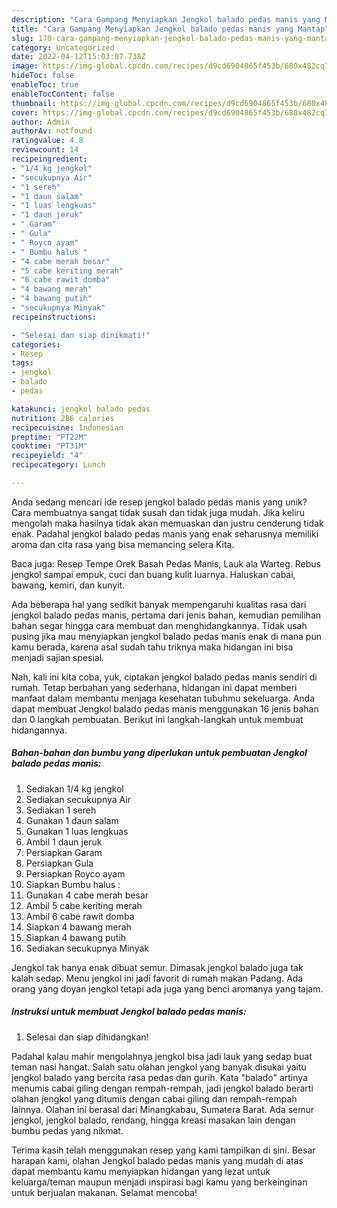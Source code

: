 ```yaml
---
description: "Cara Gampang Menyiapkan Jengkol balado pedas manis yang Mantap"
title: "Cara Gampang Menyiapkan Jengkol balado pedas manis yang Mantap"
slug: 170-cara-gampang-menyiapkan-jengkol-balado-pedas-manis-yang-mantap
category: Uncategorized
date: 2022-04-12T15:03:07.738Z
image: https://img-global.cpcdn.com/recipes/d9cd6904865f453b/680x482cq70/jengkol-balado-pedas-manis-foto-resep-utama.jpg
hideToc: false
enableToc: true
enableTocContent: false
thumbnail: https://img-global.cpcdn.com/recipes/d9cd6904865f453b/680x482cq70/jengkol-balado-pedas-manis-foto-resep-utama.jpg
cover: https://img-global.cpcdn.com/recipes/d9cd6904865f453b/680x482cq70/jengkol-balado-pedas-manis-foto-resep-utama.jpg
author: Admin
authorAv: notfound
ratingvalue: 4.8
reviewcount: 14
recipeingredient:
- "1/4 kg jengkol"
- "secukupnya Air"
- "1 sereh"
- "1 daun salam"
- "1 luas lengkuas"
- "1 daun jeruk"
- " Garam"
- " Gula"
- " Royco ayam"
- " Bumbu halus "
- "4 cabe merah besar"
- "5 cabe keriting merah"
- "6 cabe rawit domba"
- "4 bawang merah"
- "4 bawang putih"
- "secukupnya Minyak"
recipeinstructions:

- "Selesai dan siap dinikmati!"
categories:
- Resep
tags:
- jengkol
- balado
- pedas

katakunci: jengkol balado pedas 
nutrition: 286 calories
recipecuisine: Indonesian
preptime: "PT22M"
cooktime: "PT31M"
recipeyield: "4"
recipecategory: Lunch

---
```





Anda sedang mencari ide resep jengkol balado pedas manis yang unik? Cara membuatnya sangat tidak susah dan tidak juga mudah. Jika keliru mengolah maka hasilnya tidak akan memuaskan dan justru cenderung tidak enak. Padahal jengkol balado pedas manis yang enak seharusnya memiliki aroma dan cita rasa yang bisa memancing selera Kita.





Baca juga: Resep Tempe Orek Basah Pedas Manis, Lauk ala Warteg. Rebus jengkol sampai empuk, cuci dan buang kulit luarnya. Haluskan cabai, bawang, kemiri, dan kunyit.

Ada beberapa hal yang sedikit banyak mempengaruhi kualitas rasa dari jengkol balado pedas manis, pertama dari jenis bahan, kemudian pemilihan bahan segar hingga cara membuat dan menghidangkannya. Tidak usah pusing jika mau menyiapkan jengkol balado pedas manis enak di mana pun kamu berada, karena asal sudah tahu triknya maka hidangan ini bisa menjadi sajian spesial.






Nah, kali ini kita coba, yuk, ciptakan jengkol balado pedas manis sendiri di rumah. Tetap berbahan yang sederhana, hidangan ini dapat memberi manfaat dalam membantu menjaga kesehatan tubuhmu sekeluarga. Anda dapat membuat Jengkol balado pedas manis menggunakan 16 jenis bahan dan 0 langkah pembuatan. Berikut ini langkah-langkah untuk membuat hidangannya.

<!--inarticleads1-->

##### Bahan-bahan dan bumbu yang diperlukan untuk pembuatan Jengkol balado pedas manis:

1. Sediakan 1/4 kg jengkol
1. Sediakan secukupnya Air
1. Sediakan 1 sereh
1. Gunakan 1 daun salam
1. Gunakan 1 luas lengkuas
1. Ambil 1 daun jeruk
1. Persiapkan  Garam
1. Persiapkan  Gula
1. Persiapkan  Royco ayam
1. Siapkan  Bumbu halus :
1. Gunakan 4 cabe merah besar
1. Ambil 5 cabe keriting merah
1. Ambil 6 cabe rawit domba
1. Siapkan 4 bawang merah
1. Siapkan 4 bawang putih
1. Sediakan secukupnya Minyak


Jengkol tak hanya enak dibuat semur. Dimasak jengkol balado juga tak kalah sedap. Menu jengkol ini jadi favorit di rumah makan Padang. Ada orang yang doyan jengkol tetapi ada juga yang benci aromanya yang tajam. 

<!--inarticleads2-->

##### Instruksi untuk membuat Jengkol balado pedas manis:


1. Selesai dan siap dihidangkan!

Padahal kalau mahir mengolahnya jengkol bisa jadi lauk yang sedap buat teman nasi hangat. Salah satu olahan jengkol yang banyak disukai yaitu jengkol balado yang bercita rasa pedas dan gurih. Kata &#34;balado&#34; artinya menumis cabai giling dengan rempah-rempah, jadi jengkol balado berarti olahan jengkol yang ditumis dengan cabai giling dan rempah-rempah lainnya. Olahan ini berasal dari Minangkabau, Sumatera Barat. Ada semur jengkol, jengkol balado, rendang, hingga kreasi masakan lain dengan bumbu pedas yang nikmat. 

Terima kasih telah menggunakan resep yang kami tampilkan di sini. Besar harapan kami, olahan Jengkol balado pedas manis yang mudah di atas dapat membantu kamu menyiapkan hidangan yang lezat untuk keluarga/teman maupun menjadi inspirasi bagi kamu yang berkeinginan untuk berjualan makanan. Selamat mencoba!
